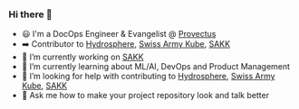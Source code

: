 ### Hi there 👋

- :smiley: I'm a DocOps Engineer & Evangelist @ [Provectus](https://provectus.com/) 
- :arrow_right: Contributor to [Hydrosphere](https://github.com/Hydrospheredata), [Swiss Army Kube](https://github.com/provectus/swiss-army-kube), [SAKK](https://github.com/provectus/sak-kubeflow)
- :100: I’m currently working on [SAKK](https://github.com/provectus/sak-kubeflow)
- 🌱 I’m currently learning about ML/AI, DevOps and Product Management
- :eyes: I’m looking for help with contributing to [Hydrosphere](https://github.com/Hydrospheredata), [Swiss Army Kube](https://github.com/provectus/swiss-army-kube), [SAKK](https://github.com/provectus/sak-kubeflow) 
- 💬 Ask me how to make your project repository look and talk better

